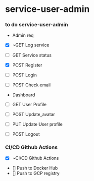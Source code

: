 # service-user-admin


### to do service-user-admin


- Admin req
- [x] ~GET Log service
- [ ] GET Service status

- [x] POST Register
- [ ] POST Login
- [ ] POST Check email

- Dashboard
- [ ] GET User Profile
- [ ] POST Update_avatar
- [ ] PUT Update User profile

- [ ] POST Logout


### CI/CD Github Actions

- [x] ~CI/CD Github Actions
- [] Push to Docker Hub
- [] Push to GCP registry


